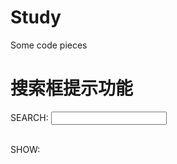# Study
Some code pieces

# 搜索框提示功能
<!DOCTYPE html>
<html>
<head>
	<title>测试</title>
	<meta charset="utf-8">
</head>
<script src="http://apps.bdimg.com/libs/jquery/2.1.4/jquery.min.js"></script>
<script type="text/javascript">
	$(document).ready(function(){
		var searchId = "#search-me";
		var showText = "#show";
		//中文判断
		var myReg = /^[\u4e00-\u9fa5]+$/;
		//设置搜索超时，300ms后执行一次，减轻http负担
		var lastTime = 0;
    //绑定keyup和focus事件，keyup用于英文输入，focus进行中文输入
    $(searchId).bind('keyup', 'focus', function(event){
			var searchValue = $.trim($(searchId).val());
      //如果输入为空，包括空格，就不执行
      if (searchValue != '') {
        //获取时间戳
        lastTime = event.timeStamp;
        //将操作都放置于超时函数内				
        setTimeout(function(){
					if(lastTime - event.timeStamp == 0){
          //进行汉字判断
            if (myReg.test(searchValue)){
              //如果是汉字，当键盘按下空格32或删除键8的时候，再执行
              if(event.which == 8 || event.which == 32){
								$(showText).html(searchValue);
								// alert (searchValue);
								}
							} else {
              //英文，直接执行
              $(showText).html(searchValue);
						    	// alert (searchValue);
						    	}
						}
					}, 300);  //超时300ms					
				} else {
        //此处用于清空输入，否则显示的文本将会在输入框删除完之后残留最后一个字符
          $(showText).html('');
				}
		  });
	});
</script>
<body>
<label for="search">SEARCH:</label>
<input type="text" name="search" id="search-me"><br><br>
<p>SHOW:<span id="show" style="font-size:200%;"></span></p>
</body>
</html>
